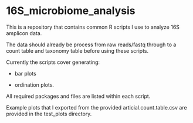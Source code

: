 # 16S_microbiome_analysis

This is a repository that contains common R scripts I use to analyze 16S amplicon data.

The data should already be process from raw reads/fastq through to a count table and taxonomy table before using these scripts.

Currently the scripts cover generating: 

* bar plots 

* ordination plots.

All required packages and files are listed within each script.

Example plots that I exported from the provided articial.count.table.csv are provided in the test_plots directory.
